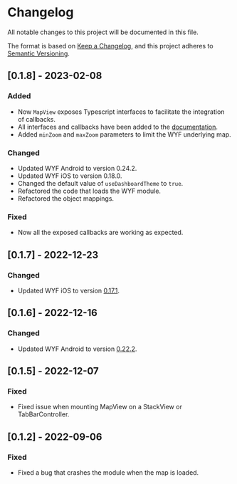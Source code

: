 # Changelog
All notable changes to this project will be documented in this file.

The format is based on [Keep a Changelog](https://keepachangelog.com/en/1.0.0/),
and this project adheres to [Semantic Versioning](https://semver.org/spec/v2.0.0.html).

## [0.1.8] - 2023-02-08

### Added
- Now `MapView` exposes Typescript interfaces to facilitate the integration of callbacks.
- All interfaces and callbacks have been added to the [documentation](./README.md).
- Added `minZoom` and `maxZoom` parameters to limit the WYF underlying map.

### Changed
- Updated WYF Android to version 0.24.2.
- Updated WYF iOS to version 0.18.0.
- Changed the default value of `useDashboardTheme` to `true`.
- Refactored the code that loads the WYF module.
- Refactored the object mappings.

### Fixed
- Now all the exposed callbacks are working as expected.

## [0.1.7] - 2022-12-23

### Changed
- Updated WYF iOS to version [0.17.1](https://developers.situm.com/sdk_documentation/wayfinding/appledoc/).


## [0.1.6] - 2022-12-16

### Changed
- Updated WYF Android to version [0.22.2](https://situm.com/docs/android-wyf-changelog/#0-toc-title).

## [0.1.5] - 2022-12-07

### Fixed
- Fixed issue when mounting MapView on a StackView or TabBarController.

## [0.1.2] - 2022-09-06

### Fixed
- Fixed a bug that crashes the module when the map is loaded.